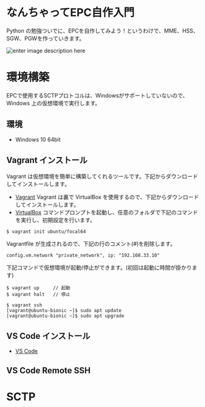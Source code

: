 # なんちゃってEPC自作入門
Python の勉強ついでに、EPCを自作してみよう！というわけで、MME、HSS、SGW、PGWを作っていきます。

![enter image description here](https://user-images.githubusercontent.com/1900544/84593371-e17ae600-ae86-11ea-872d-4aaf0fe4bfa1.png)


# 環境構築
EPCで使用するSCTPプロトコルは、Windowsがサポートしていないので、Windows 上の仮想環境で実行します。

## 環境

- Windows 10 64bit

## Vagrant インストール
Vagrant は仮想環境を簡単に構築してくれるツールです。下記からダウンロードしてインストールします。
- [Vagrant](https://www.vagrantup.com/)
Vagrant は裏で VirtualBox を使用するので、下記からダウンロードしてインストールします。
- [VirtualBox](https://www.virtualbox.org/)
コマンドプロンプトを起動し、任意のフォルダで下記のコマンドを実行し、初期設定を行います。
```
$ vagrant init ubuntu/focal64
```
Vagrantfile が生成されるので、下記の行のコメント(#)を削除します。
```
config.vm.network "private_network", ip: "192.168.33.10"
```
下記コマンドで仮想環境が起動/停止ができます。(初回は起動に時間が掛かります)
```
$ vagrant up     // 起動
$ vagrant halt   // 停止
```

```
$ vagrant ssh
[vagrant@ubuntu-bionic ~]$ sudo apt update
[vagrant@ubuntu-bionic ~]$ sudo apt upgrade
```

## VS Code インストール

- [VS Code](https://azure.microsoft.com/ja-jp/products/visual-studio-code/)

## VS Code Remote SSH 

# SCTP
<!--stackedit_data:
eyJoaXN0b3J5IjpbLTEzOTg3MzMzNTgsMTE4NjgyMDcxNCwtOT
Q0NjU2OTQzLDU5OTY4Njc2LC0xODU3ODg0OTAsLTE1MTA2NDg5
NzIsLTkzNzMxOTU5OCwxNDUxODM2MDQ4LDQ5NDU3MTIyMSwtMT
A4NzYwNjg1NywtMTA3NDgwMTk5OCwtOTEzOTgzMjYxLC01MDIz
MzA0NzcsLTgzMzkxMzQ3LC0xMjE0NjE3MDk5LC01MjE3Mjc2OD
UsODkzODM3NTcxLDE0Njk3MzYzMDcsMTE3NjU1NDk1LDE2OTQy
NzQxMTBdfQ==
-->